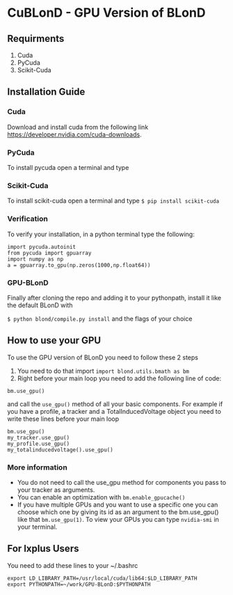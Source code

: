 # CuBLonD - GPU Version of BLonD

## Requirments 
1. Cuda
2. PyCuda
3. Scikit-Cuda 
## Installation Guide

### Cuda
 
Download and install cuda from the following link https://developer.nvidia.com/cuda-downloads.

### PyCuda 

To install pycuda open a terminal and type 

### Scikit-Cuda 

To install scikit-cuda open a terminal and type 
`$ pip install scikit-cuda`

### Verification
To verify your installation, in a python terminal type the following:
```
import pycuda.autoinit
from pycuda import gpuarray
import numpy as np
a = gpuarray.to_gpu(np.zeros(1000,np.float64))
```

### GPU-BLonD

Finally after cloning the repo and adding it to your pythonpath, install it like the default BLonD with 

`$ python blond/compile.py install` and the flags of your choice

## How to use your GPU

To use the GPU version of BLonD you need to follow these 2 steps  
1. You need to do that import ```import blond.utils.bmath as bm```
2. Right before your main loop you need to add the following line of code:
```
bm.use_gpu()
``` 
and call the ```use_gpu()``` method of all your basic components. For example if you have a profile, a tracker and a TotalInducedVoltage object you need to write these lines before your main loop
```
bm.use_gpu()
my_tracker.use_gpu()
my_profile.use_gpu()
my_totalinducedvoltage().use_gpu()
```
### More information
- You do not need to call the use_gpu method for components you pass to your tracker as arguments.  
- You can enable an optimization with ```bm.enable_gpucache()```
- If you have multiple GPUs and you want to use a specific one you can choose which one by giving its id as an argument to the bm.use_gpu() like that ```bm.use_gpu(1)```. To view your GPUs you can type ```nvidia-smi``` in your terminal.

## For lxplus Users
You need to add these lines to your ~/.bashrc
```
export LD_LIBRARY_PATH=/usr/local/cuda/lib64:$LD_LIBRARY_PATH
export PYTHONPATH=~/work/GPU-BLonD:$PYTHONPATH
```


